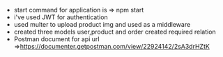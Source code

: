 * start command for application is => npm start
* i've used JWT for authentication
* used multer to upload product img and used as a middleware
* created three models user,product and order created required relation
* Postman document for api url =>https://documenter.getpostman.com/view/22924142/2sA3drHZtK
  
